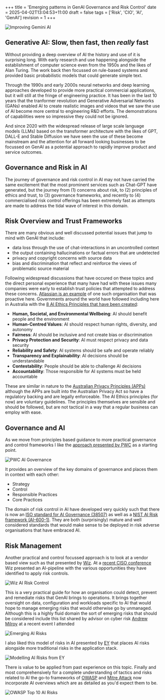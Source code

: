 +++
title = 'Emerging patterns in GenAI Governance and Risk Control'
date = 2025-04-02T13:04:53+11:00
draft = false
tags = ['Risk', 'CIO', 'AI', 'GenAI']
revision = 1
+++


![Improving Gemini AI](https://toobstar.github.io/images/caveman_tree.jpg)



## Generative AI: Slow, then fast, then *really* fast

Without providing a deep overview of AI the history and use of it is surprising long.  With early research and use happening alongside the establishment of computer science even from the 1950s and the likes of Alan Turing. The work back then focussed on rule-based systems and provided basic probabilistic models that could generate simple text.

Through the 1990s and early 2000s neural networks and deep learning approaches developed to provide more practical commercial applications, but it will still at the fringe of engineering practice.  It has been in the last 10 years that the tranformer revolution and Generative Adversarial Networks (GANs) enabled AI to create realistic images and videos that we saw the use of AI become more central to engineering R&D efforts.  The demonstrations of capabilities were so impressive they could not be ignored. 

And since 2020 with the widespread release of large scale language models (LLMs) based on the transformer architecture with the likes of GPT, DALL-E and Stable Diffusion we have seen the use of these become mainstream and the attention for all forward looking businesses to be focussed on GenAI as a potential approach to rapidly improve product and service outcomes. 

## Governance and Risk in AI

The journey of governance and risk control in AI may not have carried the same excitement that the most prominent services such as Chat-GPT have generated, but the journey from (1) concerns about risk, to (2) principles of ethics and trust, to (3) governance frameworks, and recently to (4) commercialised risk control offerings has been extremely fast as attempts are made to address the tidal wave of interest in this domain.

## Risk Overview and Trust Frameworks

There are many obvious and well discussed potential issues that jump to mind with GenAI that include:

- data loss through the use of chat-interactions in an uncontrolled context
- the output containing hallucinations or factual errors that are undetected 
- privacy and copyright concerns with source data 
- bias and discrimination that reflect and reinforce the views of problematic source material

Following widespread discussions that have occured on these topics and the direct personal experience that many have had with these issues many companies were early to establish trust policies that attempted to address these concerns.  [Atlassian is an example](https://www.atlassian.com/trust/responsible-tech-principles) of one such organisation that was proactive here.  Governments around the world have followed including here in Australia with the [8 AI Ethics Principles that have been created](https://www.industry.gov.au/publications/australias-artificial-intelligence-ethics-principles/australias-ai-ethics-principles):

- **Human, Societal, and Environmental Wellbeing**: AI should benefit people and the environment
- **Human-Centred Values**: AI should respect human rights, diversity, and autonomy
- **Fairness**: AI should be inclusive and not create bias or discrimination
- **Privacy Protection and Security**: AI must respect privacy and data security
- **Reliability and Safety**: AI systems should be safe and operate reliably
- **Transparency and Explainability**: AI decisions should be understandable
- **Contestability**: People should be able to challenge AI decisions
- **Accountability**: Those responsible for AI systems must be held accountable

These are similar in nature to the [Australian Privacy Principles (APPs)](https://www.oaic.gov.au/privacy/australian-privacy-principles) although the APPs are built into the Australian Privacy Act so have a regulatory backing and are legally enforceable. The AI Ethics principles (for now) are  voluntary guidelines.   The principles themselves are sensible and should be followed, but are not tactical in a way that a regular business can employ with ease.

## Governance and AI

As we move from principles based guidance to more practical governance and control frameworks I like the [approach presented by PWC](https://www.pwc.com/us/en/tech-effect/ai-analytics/managing-generative-ai-risks.html) as a starting point.  

![PWC AI Governance](https://toobstar.github.io/images/pwc_ai_governance.png)

It provides an overview of the key domains of governance and places them in context with each other:

- Strategy
- Control
- Responsible Practices
- Core Practices

The domain of risk control in AI have developed very quickly such that there is now an [ISO standard for AI Governance (38507)](https://www.iso.org/standard/56641.html) as well as a [NIST AI  Risk framework (AI-600-1)](https://www.nist.gov/itl/ai-risk-management-framework).  They are both (surprisingly) mature and well considered standards that would make sense to be deployed in risk adverse organisations that have embraced AI.  

## Risk Management

Another practical and control focussed approach is to look at a vendor based view such as that presented by [Wiz](https://www.wiz.io/solutions/ai-spm).  At a [recent CISO conference](https://focusnetwork.co/cisoleaders.com.au/) Wiz presented an AI-pipeline with the various opportunities they have identified to apply risk controls.  

![Wiz AI Risk Control](https://toobstar.github.io/images/wiz-ai-risk-pipeline.png)

This is a very practical guide for how an organisation could detect, prevent and remediate risks that GenAI brings to operations. It brings together oversight on data, configuration and workloads specific to AI that would hope to manage emerging risks that would otherwise go by unmanaged. Although this is a highly fluid domain the sort of emerging risks that should be considered include this list shared by advisor on cyber risk [Andrew Milroy](https://www.linkedin.com/in/andrewmilroy/) at a recent event I attended

![Emerging AI Risks](https://toobstar.github.io/images/ai-risk-examples.png)

I also liked this model of risks in AI presented by [EY](https://www.ey.com/en_au/services/consulting/trusted-ai-platform) that places AI risks alongside more traditional risks in the application stack.  

![Modelling AI Risks from EY](https://toobstar.github.io/images/ey-ai-risk-model.png)

There is value to be applied from past experience on this topic. Finally and most comprehensively for a complete understanding of tactics and risks related to AI the go-to frameworks of [OWASP](https://genai.owasp.org) and [Mitre Attack](https://atlas.mitre.org) now incorporate AI overviews which are as detailed as you'd expect them to be.  

![OWASP Top 10 AI Risks](https://toobstar.github.io/images/owasp_ai_top10.png)










